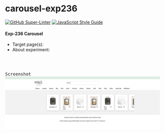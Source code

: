 # carousel-exp236


[![GitHub Super-Linter](https://github.com/StefanoMnS/carousel-exp236/workflows/Lint%20Code%20Base/badge.svg)](https://github.com/marketplace/actions/super-linter)
   [![JavaScript Style Guide](https://img.shields.io/badge/code_style-standard-brightgreen.svg)](https://github.com/StefanoMnS/carousel-exp236.git)




#### Exp-236 Carousel

- Target page(s):
- About experiment:



<br /><br />

<kbd>Screenshot</kbd>
![Carousel](./src/images/sc.png)




